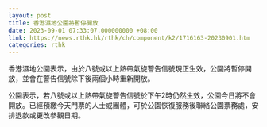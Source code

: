 ```yaml
---
layout: post
title: 香港濕地公園將暫停開放
date: 2023-09-01 07:33:07.000000000 +08:00
link: https://news.rthk.hk/rthk/ch/component/k2/1716163-20230901.htm
categories: rthk
---
```


香港濕地公園表示，由於八號或以上熱帶氣旋警告信號現正生效，公園將暫停開放，並會在警告信號除下後兩個小時重新開放。

公園表示，若八號或以上熱帶氣旋警告信號於下午2時仍然生效，公園今日將不會開放。已經預繳今天門票的人士或團體，可於公園恢復服務後聯絡公園票務處，安排退款或更改參觀日期。
